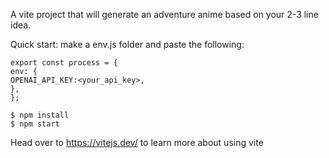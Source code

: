A vite project that will generate an adventure anime based on your 2-3 line idea.

Quick start:
make a env.js folder and paste the following:

```
export const process = {
env: {
OPENAI_API_KEY:<your_api_key>,
},
};
```

```
$ npm install
$ npm start
```

Head over to https://vitejs.dev/ to learn more about using vite
